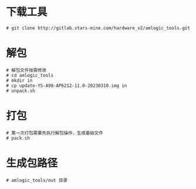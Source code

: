 # 下载工具
    # git clone http://gitlab.stars-mine.com/hardware_v2/amlogic_tools.git
    
# 解包
    # 解包文件按需修改
    # cd amlogic_tools
    # mkdir in
    # cp update-YS-A98-AP6212-11.0-20230310.img in
    # unpack.sh

# 打包
    # 第一次打包需要先执行解包操作，生成基础文件
    # pack.sh
# 生成包路径
    # amlogic_tools/out 目录